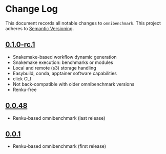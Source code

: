 # Change Log

This document records all notable changes to `omnibenchmark`.
This project adheres to [Semantic Versioning](https://semver.org/).

## [0.1.0-rc.1](https://github.com/omnibenchmark/omnibenchmark/releases/tag/v0.1.0-rc.1) 
- Snakemake-based workflow dynamic generation
- Snakemake execution: benchmarks or modules
- Local and remote (s3) storage handling
- Easybuild, conda, apptainer software capabilities
- click CLI
- Not back-compatible with older omnibenchmark versions
- Renku-free

## [0.0.48](https://pypi.org/project/omnibenchmark/0.0.48/)
- Renku-based omnibenchmark (last release)

## [0.0.1](https://pypi.org/project/omnibenchmark/0.0.1/)
- Renku-based omnibenchmark (first release)

